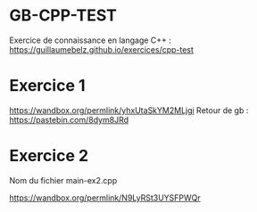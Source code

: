 # GB-CPP-TEST
Exercice de connaissance en langage C++ : https://guillaumebelz.github.io/exercices/cpp-test

# Exercice 1 
https://wandbox.org/permlink/yhxUtaSkYM2MLjgi
Retour de gb : https://pastebin.com/8dym8JRd

# Exercice 2 
Nom du fichier main-ex2.cpp

https://wandbox.org/permlink/N9LyRSt3UYSFPWQr
